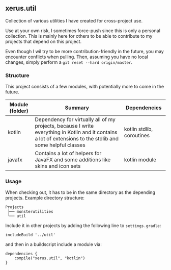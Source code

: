 ## xerus.util

Collection of various utilities I have created for cross-project use.

Use at your own risk, I sometimes force-push since this is only a personal collection.
This is mainly here for others to be able to contribute to my projects that depend on this project.

Even though I wil try to be more contribution-friendly in the future, you may encounter conflicts when pulling.
Then, assuming you have no local changes, simply perform a `git reset --hard origin/master`.

### Structure

This project consists of a few modules, with potentially more to come in the future.

| Module (folder)	| Summary | Dependencies |
|-----------------|---------|--------------|
| kotlin | Dependency for virtually all of my projects, because I write everything in Kotlin and it contains a lot of extensions to the stdlib and some helpful classes | kotlin stdlib, coroutines |
| javafx | Contains a lot of helpers for JavaFX and some additions like skins and icon sets | kotlin module |

### Usage

When checking out, it has to be in the same directory as the depending projects.
Example directory structure:

```
Projects
 ├── monsterutilities
 └── util
```

Include it in other projects by adding the following line to `settings.gradle`:

```
includeBuild '../util'
```

and then in a buildscript include a module via:

```text
dependencies {
	compile("xerus.util", "kotlin")
}
```